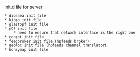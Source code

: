 init.d file for server

	* dionaea init file
	* kippo init file
	* glastopf init file
	* p0f init file
		* need to ensure that network interface is the right one
	* conpot init file
	* feedbroker init file (hpfeeds broker)
	* geoloc init file (hpfeeds channel translator)
	* honeymap init file
